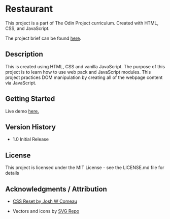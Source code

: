 # Restaurant

This project is a part of The Odin Project curriculum. Created with HTML, CSS, and JavaScript.<br/>

The project brief can be found <a href="https://www.theodinproject.com/lessons/node-path-javascript-restaurant-page">here</a>.

## Description

This is created using HTML, CSS and vanilla JavaScript. The purpose of this project is to learn how to use web pack and JavaScript modules. This project practices DOM manipulation by creating all of the webpage content via JavaScript.

## Getting Started

Live demo <a href='https://jlyon12.github.io/restaurant-page/'>here.</a>

## Version History

- 1.0 Initial Release

## License

This project is licensed under the MIT License - see the LICENSE.md file for details

## Acknowledgments / Attribution

- <a href="https://www.joshwcomeau.com/css/custom-css-reset/#our-finished-product-11">CSS Reset by Josh W Comeau</a>

- Vectors and icons by <a href="https://www.svgrepo.com" target="_blank">SVG Repo</a>
